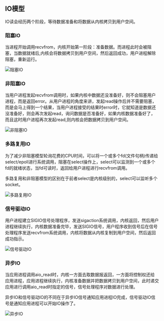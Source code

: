 ## IO模型

IO读会经历两个阶段，等待数据准备和将数据从内核拷贝到用户空间。

### 阻塞IO

当进程开始调用recvfrom，内核开始第一阶段：准备数据。而进程此时会被阻塞，当数据就绪后,内核会将数据拷贝到用户空间，然后返回成功，用户进程解除阻塞，重新运行。

![阻塞IO](/images/阻塞IO.png)

### 非阻塞IO

当用户进程发起recvfrom调用时，如果内核中数据还没准备好，则不会阻塞用户进程，而是返回error。从用户进程的角度来讲，发起read操作后并不需要阻塞，而是会马上得到一个结果，当用户进程接受的结果时error时，它就知道是数据还没准备好，则会再次发起read，询问数据是否准备好，如果内核数据准备好了，而且这时用户进程再次发起read,则内核会把数据拷贝到用户空间。

![非阻塞IO](/images/非阻塞IO.png)

### 多路复用IO

为了减少非阻塞模型轮询花费的CPU时间，可以将一个或多个fd(文件句柄)传递给select/epoll进行系统调用，阻塞在select操作上，select可以监测到一个或多个fd的就绪状态，当fd可读时，返回给用户进程进行recvfrom调用。

多路复用和非阻塞模型的区别在于前者select是内核级别的，select可以监听多个socket。

![多路复用IO](/images/多路复用IO.png)

### 信号驱动IO

用户进程建立SIGIO信号处理程序，发送sigaction系统调用，内核返回，然后用户进程继续执行，内核数据准备完毕，发送SIGIO信号，用户程序收到信号后在信号处理程序发送recvfrom系统调用，内核将数据从内核复制到用户空间，然后返回成功指示。

![信号驱动IO](/images/信号驱动IO.png)

### 异步IO    

当应用进程调用aio_read时，内核一方面去取数据报返回，一方面将控制权还给应用进程，应用进程继续执行，内核准备数据并把数据拷贝到用户空间，此时递交应用进行调用aio_read时指定的信号，信号处理程序对数据进行处理。

异步IO和信号驱动IO的不同在于异步IO信号通知应用进程IO完成，信号驱动IO信号是通知应用进程可以开始IO操作了。

![异步IO](/images/异步IO.png)

